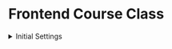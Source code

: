 # Frontend Course Class

<details>
<summary>Initial Settings</summary>
<div>

```
npx create-next-app // Next.Js 설치

yarn add next@12.1.0 react@17.0.2 react-dom@17.0.2 --exact // React17

yarn add @emotion/react // Emotion

yarn add @emotion/styled

npm install @apollo/client graphql

yarn add antd

npm install @material-ui/core
```

</div>
</details>
